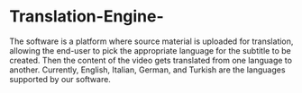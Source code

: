 # Translation-Engine-
The software is a platform where source material  is uploaded for translation, allowing the end-user to pick the appropriate language for the subtitle to be created. Then the content of the video gets translated from one language to another. Currently, English, Italian, German, and Turkish are the languages supported by our software.
